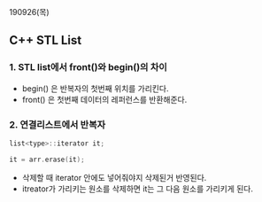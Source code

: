 190926(목)

## C++ STL List 



### 1. STL list에서 front()와 begin()의 차이

- begin() 은 반복자의 첫번째 위치를 가리킨다.
- front() 은 첫번째 데이터의 레퍼런스를 반환해준다.





### 2. 연결리스트에서 반복자

``` c++
list<type>::iterator it;

it = arr.erase(it);

```

- 삭제할 때  iterator 안에도 넣어줘야지 삭제된거 반영된다.
- itreator가 가리키는 원소를 삭제하면 it는 그 다음 원소를 가리키게 된다.



